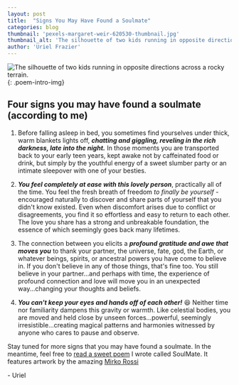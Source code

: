 ```yaml
---
layout: post
title:  "Signs You May Have Found a Soulmate"
categories: blog
thumbnail: 'pexels-margaret-weir-620530-thumbnail.jpg'
thumbnail_alt: 'The silhouette of two kids running in opposite directions across a rocky terrain.'
author: 'Uriel Frazier'
---
```

![The silhouette of two kids running in opposite directions across a rocky terrain.]({{site.url}}/{{site.images_path}}pexels-margaret-weir-620530-small.jpg){: .poem-intro-img}
<h2>Four signs you may have found a soulmate <span class="small-heading-subtext">(according to me)</span></h2>

1. Before falling asleep in bed, you sometimes find yourselves under thick, warm blankets lights off, ***chatting and giggling, reveling in the rich darkness, late into the night.*** In those moments you are transported back to your early teen years, kept awake not by caffeinated food or drink, but simply by the youthful energy of a sweet slumber party or an intimate sleepover with one of your besties.

2. ***You feel completely at ease with this lovely person***, practically all of the time. You feel the fresh breath of freedom *to finally be yourself* - encouraged naturally to discover and share parts of yourself that you didn't know existed. Even when discomfort arises due to conflict or disagreements, you find it so effortless and easy to return to each other. The love you share has a strong and unbreakable foundation, the essence of which seemingly goes back many lifetimes.

3. The connection between you elicits a ***profound gratitude and awe that moves you*** to thank your partner, the universe, fate, god, the Earth, or whatever beings, spirits, or ancestral powers you have come to believe in. If you don't believe in any of those things, that's fine too. You still believe in your partner...and perhaps with time, the experience of profound connection and love will move you in an unexpected way...changing your thoughts and beliefs.

4. ***You can't keep your eyes and hands off of each other!*** 😆 Neither time nor familiarity dampens this gravity or warmth. Like celestial bodies, you are moved and held close by unseen forces...powerful, seemingly irresistible...creating magical patterns and harmonies witnessed by anyone who cares to pause and observe.

Stay tuned for more signs that you may have found a soulmate. In the meantime, feel free to [read a sweet poem](/poetry/soulmate) I wrote called SoulMate. It features artwork by the amazing [Mirko Rossi](https://lenevralgiecostanti.weebly.com/)

\- Uriel